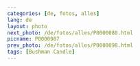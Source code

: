 ```yaml
---
categories: [de, fotos, alles]
lang: de
layout: photo
next_photo: /de/fotos/alles/P0000080.html
picname: P0000087
prev_photo: /de/fotos/alles/P0000098.html
tags: [Bushman Candle]
---
```

